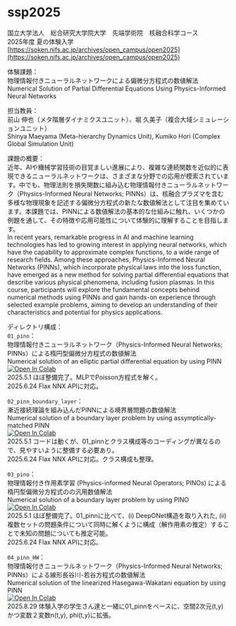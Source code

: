 # ssp2025
国立大学法人　総合研究大学院大学　先端学術院　核融合科学コース  
2025年度 夏の体験入学  
[https://soken.nifs.ac.jp/archives/open_campus/open2025](https://soken.nifs.ac.jp/archives/open_campus/open2025)

体験課題：   
物理情報付きニューラルネットワークによる偏微分方程式の数値解法  
Numerical Solution of Partial Differential Equations Using Physics-Informed Neural Networks  

担当教員：   
前山 伸也（メタ階層ダイナミクスユニット）、堀 久美子（複合大域シミュレーションユニット）  
Shinya Maeyama (Meta-hierarchy Dynamics Unit), Kumiko Hori (Complex Global Simulation Unit)  

課題の概要：  
近年、AIや機械学習技術の目覚ましい進展により、複雑な連続関数を近似的に表現できるニューラルネットワークは、さまざまな分野での応用が模索されています。中でも、物理法則を損失関数に組み込む物理情報付きニューラルネットワーク（Physics-Informed Neural Networks; PINNs）は、核融合プラズマを含む多様な物理現象を記述する偏微分方程式の新たな数値解法として注目を集めています。本課題では、PINNによる数値解法の基本的な仕組みに触れ、いくつかの例題を通して、その特徴や応用可能性について体験的に理解することを目指します。  
In recent years, remarkable progress in AI and machine learning technologies has led to growing interest in applying neural networks, which have the capability to approximate complex functions, to a wide range of research fields. Among these approaches, Physics-Informed Neural Networks (PINNs), which incorporate physical laws into the loss function, have emerged as a new method for solving partial differential equations that describe various physical phenomena, including fusion plasmas. In this course, participants will explore the fundamental concepts behind numerical methods using PINNs and gain hands-on experience through selected example problems, aiming to develop an understanding of their characteristics and potential for physics applications.  

ディレクトリ構成：  
`01_pinn`：  
物理情報付きニューラルネットワーク（Physics-Informed Neural Networks; PINNs）による楕円型偏微分方程式の数値解法  
Numerical solution of an elliptic partial differential equation by using PINN  
[![Open In Colab](https://colab.research.google.com/assets/colab-badge.svg)](https://colab.research.google.com/github/smaeyama/lec_Summer_Student_Program/blob/main/ssp2025/01_pinn/PINN.ipynb)  
2025.5.1 ほぼ整備完了。MLPでPoisson方程式を解く。  
2025.6.24 Flax NNX APIに対応。

`02_pinn_boundary_layer`：  
漸近接続理論を組み込んだPINNによる境界層問題の数値解法  
Numerical solution of a boundary layer problem by using assymptically-matched PINN  
[![Open In Colab](https://colab.research.google.com/assets/colab-badge.svg)](https://colab.research.google.com/github/smaeyama/lec_Summer_Student_Program/blob/main/ssp2025/02_pinn_boundary_layer/PINN_boundary_layer.ipynb)  
2025.5.1 コードは動くが、01_pinnとクラス構成等のコーディングが異なるので、見やすいように整備する必要あり。  
2025.6.24 Flax NNX APIに対応。クラス構成も整理。

`03_pino`：  
物理情報付き作用素学習 (Physics-informed Neural Operators; PINOs) による楕円型偏微分方程式のの汎用数値解法  
Numerical solution of a boundary layer problem by using PINO  
[![Open In Colab](https://colab.research.google.com/assets/colab-badge.svg)](https://colab.research.google.com/github/smaeyama/lec_Summer_Student_Program/blob/main/ssp2025/03_pino/PINO.ipynb)  
2025.5.1 ほぼ整備完了。01_pinnに比べて、(i) DeepONet構造を取り入れた, (ii) 複数セットの問題条件について同時に解くように構成（解作用素の推定）することで未知の問題についても推定可能。  
2025.6.24 Flax NNX APIに対応。

`04_pinn_HW`：  
物理情報付きニューラルネットワーク（Physics-Informed Neural Networks; PINNs）による線形長谷川-若谷方程式の数値解法  
Numerical solution of the linearized Hasegawa-Wakatani equation by using PINN  
[![Open In Colab](https://colab.research.google.com/assets/colab-badge.svg)](https://colab.research.google.com/github/smaeyama/lec_Summer_Student_Program/blob/main/ssp2025/04_pinn_HW/PINN_Hasegawa_Wakatani.ipynb)  
2025.8.29 体験入学の学生さん達と一緒に01_pinnをベースに、空間2次元(t,y)かつ変数２変数n(t,y), phi(t,y)に拡張。

